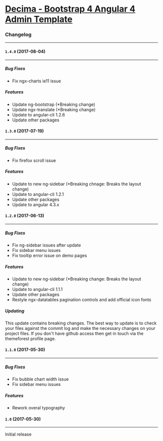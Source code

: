 # [Decima - Bootstrap 4 Angular 4 Admin Template](https://themeforest.net/user/iamnyasha)


### Changelog
***


#### `1.4.0` (2017-08-04)
***

##### Bug Fixes
* Fix ngx-charts ie11 issue

##### Features
* Update ng-bootstrap (*Breaking change)
* Update ngx-translate (*Breaking change)
* Update to angular-cli 1.2.6
* Update other packages





#### `1.3.0` (2017-07-19)
***

##### Bug Fixes
* Fix firefox scroll issue

##### Features
* Update to new ng-sidebar (*Breaking chnage: Breaks the layout change)
* Update to angular-cli 1.2.1
* Update other packages
* Update to angular 4.3.x




#### `1.2.0` (2017-06-13)
***

##### Bug Fixes
* Fix ng-sidebar issues after update
* Fix sidebar menu issues
* Fix tooltip error issue on demo pages

##### Features
* Update to new ng-sidebar (*Breaking change: Breaks the layout change)
* Update to angular-cli 1.1.1
* Update other packages
* Restyle ngx-datatables pagination controls and add official icon fonts

##### Updating
This update contains breaking changes. The best way to update is to check your files against the commit log and make the necessary changes on your project files. If you don't have github access then get in touch via the themeforest profile page.



#### `1.1.0` (2017-05-30)
***

##### Bug Fixes
* Fix bubble chart width issue
* Fix sidebar menu issues 

##### Features
* Rework overal typography



#### `1.0` (2017-05-30)
***

Initial release
